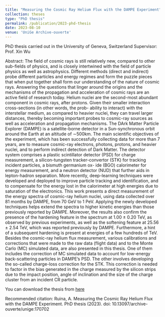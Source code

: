 ```yaml
---
title: "Measuring the Cosmic Ray Helium Flux with the DAMPE Experiment"
collection: theses
type: "PhD thesis"
permalink: /publication/2023-phd-thesis
date: 2023-08-10
venue: 'UniGe Archive-ouverte'
---
```


PhD thesis carried out in the University of Geneva, Switzerland
Supervisor: Prof. Xin Wu

Abstract: The field of cosmic rays is still relatively new, compared to other sub-fields of physics, and is closely intertwined with the field of particle physics as well as astrophysics. Different methods (direct and indirect) probe different particles and energy regimes and form the puzzle pieces that when put together shall form our understanding of the nature of cosmic rays. Answering the questions that linger around the origins and the mechanisms of the propagation and acceleration of cosmic rays are an active field of research today.
Helium nuclei are the second-most abundant component in cosmic rays, after protons. Given their smaller interaction cross-sections (in other words, the prob- ability to interact) with the interstellar medium, as compared to heavier nuclei, they can travel larger distances, thereby becoming important probes to cosmic-ray sources as well as acceleration and propagation mechanisms. The DArk Matter Particle Explorer (DAMPE) is a satellite-borne detector in a Sun-synchronous orbit around the Earth at an altitude of ∼500km. The main scientific objectives of the experiment, which has been successfully collecting data for more than 7 years, are to measure cosmic-ray electrons, photons, protons, and heavier nuclei, and to perform indirect detection of Dark Matter. The detector system comprises a plastic scintillator detector (PSD) for charge measurement, a silicon-tungsten tracker-convertor (STK) for tracking incident particles, a bismuth germanium ox- ide (BGO) calorimeter for energy measurement, and a neutron detector (NUD) that further aids in lepton-hadron separation. More recently, deep-learning techniques were developed and deployed to improve particle tracking and identification, and to compensate for the energy lost in the calorimeter at high energies due to saturation of the electronics. This work presents a direct measurement of the energy spectra of cosmic-ray helium nuclei, using data collected over 81 months by DAMPE, from 70 GeV to 1 PeV. Applying the newly developed techniques helps extend the spectra to higher kinetic energies than those previously reported by DAMPE. Moreover, the results also confirm the presence of the hardening feature in the spectrum at 1.00 ± 0.20 TeV, as observed by previous experiments, as well as the softening feature at 25.56 ± 2.54 TeV, which was reported previously by DAMPE. Furthermore, a hint of a subsequent hardening is present at energies of a few hundreds of TeV.
Besides the cosmic-ray helium flux measurement, various calibrations and corrections that were made to the raw data (flight data) and to the Monte Carlo (MC) simulated data, are also presented in this thesis. One of them includes the correction of MC simulated data to account for low-energy back-scattering particles in DAMPE’s PSD. The other involves developing the so-called charge-loss correction for the STK. This correction is needed to factor in the bias generated in the charge measured by the silicon strips due to the impact position, angle of inclination and the size of the charge cluster from an incident CR particle.

You can download the thesis from [here](https://archive-ouverte.unige.ch/unige:170702)

Recommended citation: Ruina, A. Measuring the Cosmic Ray Helium Flux with the DAMPE Experiment. PhD thesis (2023). doi: 10.13097/archive-ouverte/unige:170702
